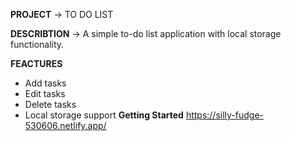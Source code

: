 **PROJECT** -> TO DO LIST

**DESCRIBTION** -> A simple to-do list application with local storage functionality.

**FEACTURES**
  - Add tasks
  - Edit tasks
  - Delete tasks
  - Local storage support
**Getting Started**
    https://silly-fudge-530606.netlify.app/

